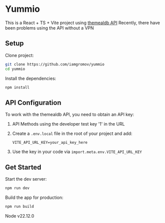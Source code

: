 # Yummio

This is a React + TS + Vite project using [themealdb API](https://www.themealdb.com/)
Recently, there have been problems using the API without a VPN

## Setup

Clone project:

```bash
git clone https://github.com/iamgromov/yummio
cd yummio
```

Install the dependencies:

```bash
npm install
```

## API Configuration

To work with the themealdb API, you need to obtain an API key:

1. API Methods using the developer test key '1' in the URL

2. Create a `.env.local` file in the root of your project and add:

    `VITE_API_URL_KEY=your_api_key_here`

3. Use the key in your code via `import.meta.env.VITE_API_URL_KEY`

## Get Started

Start the dev server:

```bash
npm run dev
```

Build the app for production:

```bash
npm run build
```

Node v22.12.0
